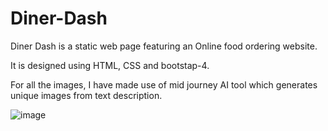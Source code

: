 # Diner-Dash
Diner Dash is a static web page featuring an Online food ordering website. 

It is designed using HTML, CSS and bootstap-4.

For all the images, I have made use of mid journey AI tool which generates unique images from text description.

![image](https://user-images.githubusercontent.com/92793651/224103604-24707df7-c697-464b-a8ad-35d8b8623fb6.png)
